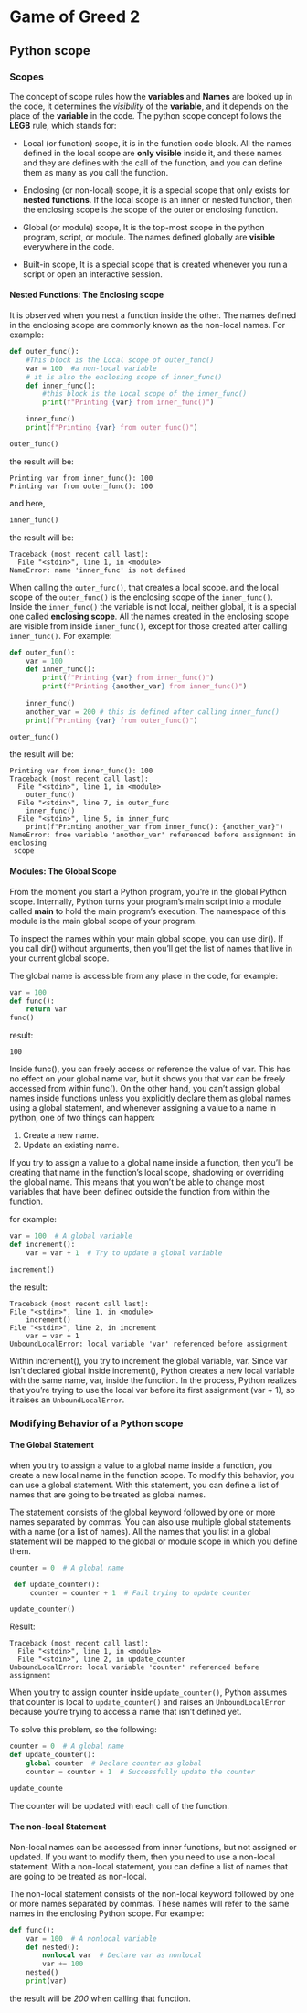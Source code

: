 # Game of Greed 2

## Python scope

### Scopes

The concept of scope rules how the **variables** and **Names** are looked up in the code, it determines the *visibility* of the **variable**, and it depends on the place of the **variable** in the code.
The python scope concept follows the **LEGB** rule, which stands for:

* Local (or function) scope, it is in the function code block. All the names defined in the local scope are **only visible** inside it, and these names and they are defines with the call of the function, and you can define them as many as you call the function.

* Enclosing (or non-local) scope, it is a special scope that only exists for **nested functions**. If the local scope is an inner or nested function, then the enclosing scope is the scope of the outer or enclosing function.

* Global (or module) scope, It is the top-most scope in the python program, script, or module. The names defined globally are **visible** everywhere in the code.

* Built-in scope, It is a special scope that is created whenever you run a script or open an interactive session.

#### Nested Functions: The Enclosing scope

It is observed when you nest a function inside the other. The names defined in the enclosing scope are commonly known as the non-local names.
For example:

```python
def outer_func():
    #This block is the Local scope of outer_func()
    var = 100  #a non-local variable
    # it is also the enclosing scope of inner_func()
    def inner_func():
        #this block is the Local scope of the inner_func()
        print(f"Printing {var} from inner_func()")

    inner_func()
    print(f"Printing {var} from outer_func()")

outer_func()
```

the result will be:

```shell
Printing var from inner_func(): 100
Printing var from outer_func(): 100
```

and here,

```python
inner_func()
```

the result will be:

```shell
Traceback (most recent call last):
  File "<stdin>", line 1, in <module>
NameError: name 'inner_func' is not defined
```

When calling the `outer_func()`, that creates a local scope. and the local scope of the `outer_func()` is the enclosing scope of the `inner_func()`. Inside the `inner_func()` the variable is not local, neither global, it is a special one called **enclosing scope**.
All the names created in the enclosing scope are visible from inside `inner_func()`, except for those created after calling `inner_func()`.  For example:

```python
def outer_fun():
    var = 100
    def inner_func():
        print(f"Printing {var} from inner_func()")
        print(f"Printing {another_var} from inner_func()")
    
    inner_func()
    another_var = 200 # this is defined after calling inner_func()
    print(f"Printing {var} from outer_func()")

outer_func()
```

the result will be:

```shell
Printing var from inner_func(): 100
Traceback (most recent call last):
  File "<stdin>", line 1, in <module>
    outer_func()
  File "<stdin>", line 7, in outer_func
    inner_func()
  File "<stdin>", line 5, in inner_func
    print(f"Printing another_var from inner_func(): {another_var}")
NameError: free variable 'another_var' referenced before assignment in enclosing
 scope
 ```

#### Modules: The Global Scope

From the moment you start a Python program, you’re in the global Python scope. Internally, Python turns your program’s main script into a module called __main__ to hold the main program’s execution. The namespace of this module is the main global scope of your program.

To inspect the names within your main global scope, you can use dir(). If you call dir() without arguments, then you’ll get the list of names that live in your current global scope.

The global name is accessible from any place in the code, for example:

```python
var = 100
def func():
    return var
func()
```

result:

`100`

Inside func(), you can freely access or reference the value of var. This has no effect on your global name var, but it shows you that var can be freely accessed from within func(). On the other hand, you can’t assign global names inside functions unless you explicitly declare them as global names using a global statement, and whenever assigning a value to a name in python, one of two things can happen:

1. Create a new name.
2. Update an existing name.

If you try to assign a value to a global name inside a function, then you’ll be creating that name in the function’s local scope, shadowing or overriding the global name. This means that you won’t be able to change most variables that have been defined outside the function from within the function.

for example:

```python
var = 100  # A global variable
def increment():
    var = var + 1  # Try to update a global variable

increment()
```

the result:

```shell
Traceback (most recent call last):
File "<stdin>", line 1, in <module>
    increment()
File "<stdin>", line 2, in increment
    var = var + 1
UnboundLocalError: local variable 'var' referenced before assignment
```

Within increment(), you try to increment the global variable, var. Since var isn’t declared global inside increment(), Python creates a new local variable with the same name, var, inside the function. In the process, Python realizes that you’re trying to use the local var before its first assignment (var + 1), so it raises an `UnboundLocalError`.

### Modifying Behavior of a Python scope

#### The Global Statement

when you try to assign a value to a global name inside a function, you create a new local name in the function scope. To modify this behavior, you can use a global statement. With this statement, you can define a list of names that are going to be treated as global names.

The statement consists of the global keyword followed by one or more names separated by commas. You can also use multiple global statements with a name (or a list of names). All the names that you list in a global statement will be mapped to the global or module scope in which you define them.

```python
counter = 0  # A global name

 def update_counter():
     counter = counter + 1  # Fail trying to update counter

update_counter()
```

Result:

```shell
Traceback (most recent call last):
  File "<stdin>", line 1, in <module>
  File "<stdin>", line 2, in update_counter
UnboundLocalError: local variable 'counter' referenced before assignment
```

When you try to assign counter inside `update_counter()`, Python assumes that counter is local to `update_counter()` and raises an `UnboundLocalError` because you’re trying to access a name that isn’t defined yet.

To solve this problem, so the following:

```python
counter = 0  # A global name
def update_counter():
    global counter  # Declare counter as global
    counter = counter + 1  # Successfully update the counter

update_counte
```

The counter will be updated with each call of the function.

#### The non-local Statement

Non-local names can be accessed from inner functions, but not assigned or updated. If you want to modify them, then you need to use a non-local statement. With a non-local statement, you can define a list of names that are going to be treated as non-local.

The non-local statement consists of the non-local keyword followed by one or more names separated by commas. These names will refer to the same names in the enclosing Python scope.
For example:

```python
def func():
    var = 100  # A nonlocal variable
    def nested():
        nonlocal var  # Declare var as nonlocal
        var += 100
    nested()
    print(var)
```

the result will be *200* when calling that function.
